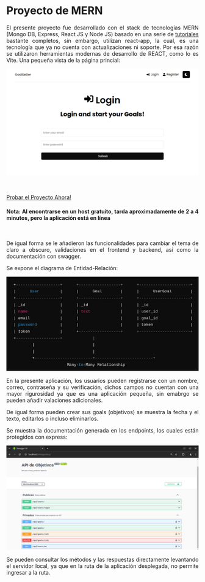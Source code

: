 # Proyecto de MERN

<div style="text-align: justify"> 
El presente proyecto fue desarrollado con el stack de tecnologías MERN (Mongo DB, Express, React JS y Node JS) basado en una serie de <a href= "https://www.youtube.com/watch?v=-0exw-9YJBo&list=PLillGF-RfqbbQeVSccR9PGKHzPJSWqcsm">tutoriales</a> bastante completos, sin embargo, utilizan react-app, la cual, es una tecnología que ya no cuenta con actualizaciones ni soporte. Por esa razón se utilizaron herramientas modernas de desarrollo de REACT, como lo es Vite. Una pequeña vista de la página princial:

<br>

![alt text](/img/FrontPage.png)

<br>


<a href= "https://mern-project-0b3t.onrender.com/login"> Probar el Proyecto Ahora!</a> 

<h4>Nota: Al encontrarse en un host gratuito, tarda aproximadamente de 2 a 4 minutos, pero la aplicación está en línea</h4>

<br>

De igual forma se le añadieron las funcionalidades para cambiar el tema de claro a obscuro, validaciones en el frontend y backend, así como la documentación con swagger.

Se expone el diagrama de Entidad-Relación:

   ![alt text](/img/DiagramaER.png)

En la presente aplicación, los usuarios pueden registrarse con un nombre, correo, contraseña y su verificación, dichos campos no cuentan con una mayor rigurosidad ya que es una aplicación pequeña, sin emabrgo se pueden añadir valaciones adicionales.

De igual forma pueden crear sus goals (objetivos) se muestra la fecha y el texto, editarlos o incluso eliminarlos.

Se muestra la documentación generada en los endpoints, los cuales están protegidos con express:

![alt text](/img/Documentacion.png)

Se pueden consultar los métodos y las respuestas directamente levantando el servidor local, ya que en la ruta de la aplicación desplegada, no permite ingresar a la ruta.
</div>